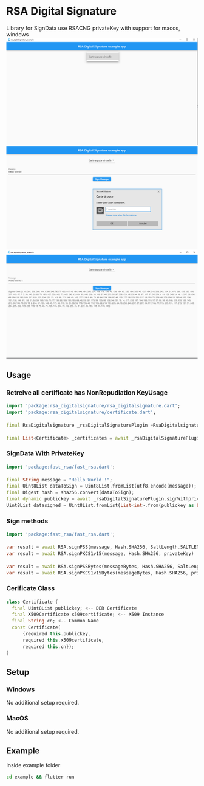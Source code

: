 # RSA Digital Signature

Library for SignData use RSACNG privateKey with support for macos, windows
![Screenshot of choise certificate](/screenshot/1.png)
![Screenshot of Sign Data](/screenshot/2.png)
![Screenshot of Data signed](/screenshot/3.png)

## Usage

### Retreive all certificate has NonRepudiation KeyUsage

```dart
import 'package:rsa_digitalsignature/rsa_digitalsignature.dart';
import 'package:rsa_digitalsignature/certificate.dart';

final RsaDigitalsignature _rsaDigitalSignaturePlugin =RsaDigitalsignature();

final List<Certificate> _certificates = await _rsaDigitalSignaturePlugin.getCertifications();

```

### SignData With PrivateKey

```dart
import 'package:fast_rsa/fast_rsa.dart';

final String message = "Hello World !";
final Uint8List dataToSign = Uint8List.fromList(utf8.encode(message));
final Digest hash = sha256.convert(dataToSign);
final dynamic publickey = await _rsaDigitalSignaturePlugin.signWithprivatekey((hash.bytes as Uint8List), _selectedCertificate!.publickey);
Uint8List datasigned = Uint8List.fromList(List<int>.from(publickey as List<dynamic>));

```

### Sign methods

```dart
import 'package:fast_rsa/fast_rsa.dart';

var result = await RSA.signPSS(message, Hash.SHA256, SaltLength.SALTLENGTH_AUTO, privateKey)
var result = await RSA.signPKCS1v15(message, Hash.SHA256, privateKey)

var result = await RSA.signPSSBytes(messageBytes, Hash.SHA256, SaltLength.SALTLENGTH_AUTO, privateKey)
var result = await RSA.signPKCS1v15Bytes(messageBytes, Hash.SHA256, privateKey)

```

### Cerificate Class

```dart
class Certificate {
  final Uint8List publickey; <-- DER Certificate
  final X509Certificate x509certificate; <-- X509 Instance
  final String cn; <-- Common Name
  const Certificate(
      {required this.publickey,
      required this.x509certificate,
      required this.cn});
}

```

## Setup

### Windows

No additional setup required.

### MacOS

No additional setup required.

## Example

Inside example folder

```bash
cd example && flutter run
```
